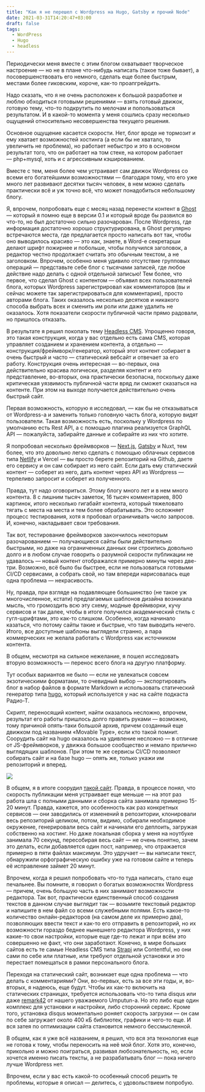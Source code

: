 ```yaml
---
title: "Как я не перешел с Wordpress на Hugo, Gatsby и прочий Node"
date: 2021-03-31T14:20:47+03:00
draft: false
tags:
  - WordPress
  - Hugo
  - headless
---
```

Периодически меня вместе с этим блогом охватывает творческое настроение — но не в плане что-нибудь написать (такое тоже бывает), а посовершенствовать его немного, сделать еще более быстрым, местами более гиковским, короче, как-то проапгрейдить.

Надо сказать, что я не очень расположен к большой разработке и люблю обходиться готовыми решениями — взять готовый движок, готовую тему, что-то подкрутить по мелочам и попользоваться результатом. И в какой-то момента у меня сошлись сразу несколько ощущений относительно несовершенства текущего решения.

Основное ощущение касается скорости. Нет, блог вроде не тормозит и ему хватает возможностей хостинга (а если бы не хватало, то увеличить не проблема), но работает небыстро и это в основном результат того, что он работает на том стеке, на котором работает — php+mysql, хоть и с агрессивным кэшированием.

Вместе с тем, меня более чем устраивает сам движок Wordpress со всеми его богатейшими возможностями — благодаря тому, что его уже много лет развивают десятки тысяч человек, в нем можно сделать практически всё и уж точно всё, что может понадобиться небольшому блогу.

Я, впрочем, попробовать еще с месяц назад перенести контент в [Ghost](https://ghost.org) — который я помню еще в версии 0.1 и который вроде бы развился во что-то, но был достаточно сильно разочарован. После Wordpress, где информация достаточно хорошо структурирована, в Ghost регулярно встречаются места, где предлагается просто написать вот так, чтобы оно выводилось красиво — это как, знаете, в Word-е секретарши делают шрифт пожирнее и побольше, чтобы получился заголовок, а редактор честно продолжает считать это обычным текстом, а не заголовком. Впрочем, особенно меня удивило отсутствие групповых операций — представьте себе блог с тысячами записей, где любое действие надо делать с одной отдельной записью! Тем более, что первое, что сделал Ghost с контентом — объявил всех пользователей блога, которых Wordpress зарегистрировал как комментаторов (вы и сейчас можете так зарегистрироваться для комментария), просто авторами блога. Таких оказалось несколько десятков и никакого способа выбрать всех и сменить им роли или даже удалить не оказалось. Хотя показатели скорости публичной части прямо радовали, но пришлось отказать.

В результате я решил покопать тему [Headless CMS](https://jamstack.org/). Упрощенно говоря, это такая конструкция, когда у вас отдельно есть сама CMS, которая управляет созданием и хранением контента, а отдельно — конструкция/фреймворк/генератор, который этот контент собирает в очень быстрый и часто — статический вебсайт и отвечает за его работу. Конструкция очень интересная — во-первых, она действительно красива логически, разделяя контент и его представление, во-вторых, она практически безопасна, поскольку даже критическая уязвимость публичной части вряд ли сможет сказаться на контенте. При этом на выходе получается действительно очень быстрый сайт.

Первая возможность, которую я исследовал, — как бы не отказываться от Wordpress-а и заменить только головную часть блога, которую видят пользователи. Такая возможность есть, поскольку у Wordpress по умолчанию есть Rest API, а с помощью плагина реализуется GraphQL API —  пожалуйста, забирайте данные и собирайте из них что хотите.

Я попробовал несколько фреймворков — [Next.js](https://nextjs.org/), [Gatsby](http://gatsbyjs.org/) и Nuxt, тем более, что это довольно легко сделать с помощью облачных сервисов типа [Netlify](https://netlify.com) и Vercel — вы просто берете репозиторий на Github, даете его сервису и он сам собирает из него сайт. Если дать ему статический контент — соберет из него, дать контент через API из Wordpress — терпеливо запросит и соберет из полученного.

Правда, тут надо оговориться. Этому блогу много лет и в нем много контента. 8 с лишним тысяч заметок, 16 тысяч комментариев, 800 картинок, итого несколько гигабайт контента, который тяжеловато тягать с места на места и тем более обрабатывать. Это осложняет процесс тестирования, хотя я пробовал ограничивать число запросов. И, конечно, накладывает свои требования.

Так вот, тестирование фреймворков закончилось некоторым разочарованием — получающиеся сайты были действительно быстрыми, но даже на ограниченных данных они строились довольно долго и в любом случае говорить о разумной скорости публикации не удавалось — новый контент отображался примерно минуты через две-три. Возможно, всё было бы быстрее, если не пользоваться готовыми CI/CD сервисами, а собрать свой, но там впереди нарисовалась еще одна проблема — некрасивость.

Ну, правда, при взгляде на подавляющее большинство (не такое уж многочисленное, кстати) предлагаемых шаблонов дизайна возникала мысль, что громоздить всю эту схему, модные фреймворки, кучу сервисов и так далее, чтобы в итоге получился академический стиль с гугл-шрифтами, это как-то слишком. Особенно, когда начинало казаться, что потому сайты такие и быстрые, что там выводить нечего. Итого, все доступные шаблоны выглядели странно, а пара коммерческих не желала работать с Wordpress как источником контента.

В общем, несмотря на сильное нежелание, я пошел исследовать вторую возможность — перенос всего блога на другую платформу.

Тут особых вариантов не было — если не увлекаться совсем экзотическими форматами, то очевидный выбор — экспортировать блог в набор файлов в формате Markdown и использовать статический генератор типа [hugo](https://gohugo.io/), который используется у нас на сайте подкаста Радио-Т.

Скрипт, переносящий контент, найти оказалось несложно, впрочем, результат его работы пришлось долго править руками — возможно, тому причиной опять-таки большой архив, причем созданный еще движком под названием «Movable Type», если кто такой помнит. Соорудить сайт на hugo оказалось на удивление несложно — в отличие от JS-фреймворков, у движка большое сообщество и немало прилично выглядящих шаблонов. При этом те же сервисы CI/CD позволяют собирать сайт и на базе hugo — опять же, только укажи им репозиторий и вперед.

![](/img/%D0%91%D0%BB%D0%BEG%D0%BD%D0%BE%D1%82%202021-03-31%2014-17-07.png)

В общем, я в итоге соорудил [такой сайт](https://blognot.onrender.com/). Правда, в процессе понял, что скорость публикации меня устраивает еще меньше — на этот раз работа шла с полными данными и сборка сайта занимала примерно 15-20 минут. Правда, кажется, это особенность как раз конкретных сервисов — они заводились от изменений в репозитории, клонировали весь репозиторий целиком, потом, видимо, собирали необходимое окружение, генерировали весь сайт и начинали его деплоить, загружая собственно на хостинг. Но даже локальная сборка у меня на ноутбуке занимала 70 секунд, пересобирая весь сайт — не очень понятно, зачем это делать, если добавляется один пост, например, что отражается примерно в пяти файлах максимум. Это удручает — вы написали текст, обнаружили орфографическую ошибку уже на готовом сайте и теперь её исправление займет 20 минут.

Впрочем, когда я решил попробовать что-то туда написать, стало еще печальнее. Вы помните, я говорил о богатых возможностях Wordpress — причем, очень большую часть в них занимают возможности редактора. Так вот, практически единственный способ создания текстов в данном случае выглядит так — возьмите текстовый редактор и напишите в нем файл со всеми служебными полями. Есть какое-то количество онлайн-редакторов (на самом деле их примерно два), позволяющих ввести текст и как-то его отправить в репозиторий, но их возможности гораздо беднее нынешнего редактора Wordpress, у них какие-то свои настройки, которые еще где-то лежат и при всём это совершенно не факт, что они заработают. Конечно, в мире больших сайтов есть те самые Headless CMS типа [Strapi](https://strapi.io) или Contentful, но они сами по себе или платные, или требуют отдельной установки и это перестает помещаться в рамки персонального блога.

Переходя на статический сайт, возникает еще одна проблема — что делать с комментариями? Они, во-первых, есть за все эти годы, и, во-вторых, я надеюсь, еще будут. Чтобы их как-то включить на статических страницах, требуется использовать что-то типа disqus или даже [remark42](https://remark42.com/) от нашего уважаемого Umputun-а. Но это либо еще один комплекс для установки и настройки, либо сторонний сервис. Кроме того, установка disqus моментально роняет скорость загрузки — он сам по себе загружает около 400 кБ библиотек, графики и чего-то еще. И вся затея по оптимизации сайта становится немного бессмысленной.

В общем, как я уже всё названием, я решил, что вся эта технология еще не готова к тому, чтобы переносить на неё мой блог. Хотя это, конечно, прикольно и можно поиграться, развивая любознательность, но, если хочется именно писать тексты, а не разрабатывать блог — пока ничего лучше Wordpress нет.

Впрочем, если у вас есть какой-то особенный способ решить те проблемы, которые я описал — делитесь, с удовольствием попробую.
